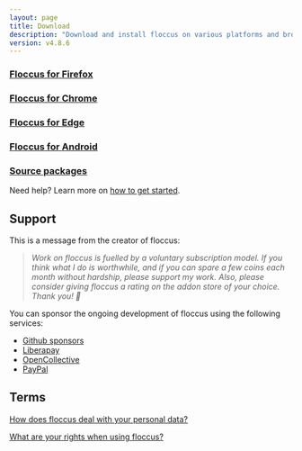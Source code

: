 ```yaml
---
layout: page
title: Download
description: "Download and install floccus on various platforms and browsers"
version: v4.8.6
---
```


<div class="featureGrid">
  <div class="box">
    <i class="mdi mdi-firefox"></i>
    <h3><a class="button" href="https://addons.mozilla.org/en-US/firefox/addon/floccus/">Floccus for Firefox</a></h3>
  </div>
  <div class="box">
    <i class="mdi mdi-google-chrome"></i>
    <h3><a class="button" href="https://chrome.google.com/webstore/detail/floccus/fnaicdffflnofjppbagibeoednhnbjhg">Floccus for Chrome</a></h3>
  </div>
  <div class="box">
    <i class="mdi mdi-microsoft-edge"></i>
    <h3><a class="button" href="https://microsoftedge.microsoft.com/addons/detail/gjkddcofhiifldbllobcamllmanombji">Floccus for Edge</a></h3>
  </div>
   <div class="box">
     <i class="mdi mdi-android"></i>
     <h3><a class="button" href="https://play.google.com/store/apps/details?id=org.handmadeideas.floccus">Floccus for Android</a></h3>
   </div>
   <div class="box">
     <i class="mdi mdi-package-variant"></i>
     <h3><a class="button" href="https://github.com/floccusaddon/floccus/releases">Source packages</a></h3>
   </div>
 </div>


Need help? Learn more on [how to get started](start).

## Support
This is a message from the creator of floccus:
> *Work on floccus is fuelled by a voluntary subscription model. If you think what I do is worthwhile, and if you can spare a few coins each month without hardship, please support my work. Also, please consider giving floccus a rating on the addon store of your choice. Thank you! 💙*

You can sponsor the ongoing development of floccus using the following services:

* [Github sponsors](https://github.com/sponsors/marcelklehr)
* [Liberapay](https://liberapay.com/marcelklehr/donate)
* [OpenCollective](https://opencollective.com/floccus)
* [PayPal](https://www.paypal.me/marcelklehr1)

## Terms
[How does floccus deal with your personal data?](./privacy)

[What are your rights when using floccus?](./license)
